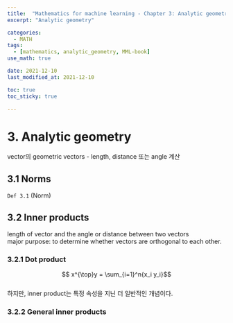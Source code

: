 ```yaml
---
title:  "Mathematics for machine learning - Chapter 3: Analytic geometry"
excerpt: "Analytic geometry"

categories:
  - MATH
tags:
  - [mathematics, analytic_geometry, MML-book]
use_math: true

date: 2021-12-10
last_modified_at: 2021-12-10

toc: true
toc_sticky: true

---
```


# 3. Analytic geometry

vector의 geometric vectors - length, distance 또는 angle 계산

## 3.1 Norms

`Def 3.1` (Norm)

## 3.2 Inner products

length of vector and the angle or distance between two vectors  
major purpose: to determine whether vectors are orthogonal to each other.  

### 3.2.1 Dot product

$$ x^{\top}y = \sum_{i=1}^n{x_i y_i}$$  
하지만, inner product는 특정 속성을 지닌 더 일반적인 개념이다.

### 3.2.2 General inner products

